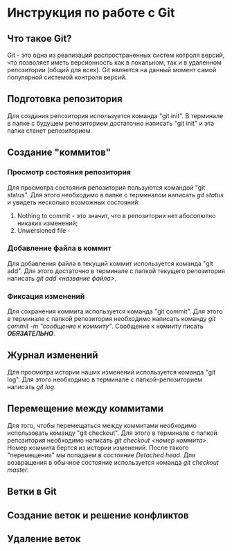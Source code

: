 # Инструкция по работе с Git

## Что такое Git?
Git - это одна из реализаций распространенных систем котроля версий, что позволяет иметь версионность как в локальном, так и в удаленном репозитории (общий для всех). Git является на данный момент самой популярной системой контроля версий.

## Подготовка репозитория
Для создания репозитория используется команда "git init". В терминале в папке с будущем репозиторием достаточно написать "git init" и эта папка станет репозиторием.


## Создание "коммитов"

### Просмотр состояния репозитория
Для просмотра состояния репозитория пользуются командой "git status". Для этого необходимо в папке с терминалом написать *git status* и увидеть несколько возможных состояний:
1. Nothing to commit - это значит, что в репозитории нет абосолютно никаких изменений;
2. Unwersioned file - 

### Добавление файла в коммит
Для добавления файла в текущий коммит используется команда "git add". Для этого достаточно в терминале с папкой текущего репозитория написать *git add <название файла>*.

### Фиксация изменений
Для сохранения коммита используется команда "git commit". 
Для этого в терминале с папкой репозитория необходимо написать команду *git commit -m "cообщение к коммиту"*. Сообщение к комииту писать ***ОБЯЗАТЕЛЬНО***.

## Журнал изменений
Для просмотра истории наших изменений используется команда "git log". Для этого необходимо в терминале с папкой-репозиторием написать *git log*.

## Перемещение между коммитами
Для того, чтобы перемещаться между коммитами необходимо использовать команду "git checkout". Для этого в терминале с папкой репозитория необходимо написать *git checkout <номер коммита>*. Номер коммита бертся из истории изменений. После такого "перемещения" мы попадаем в состояние *Detached head*. Для возвращения в обычное состояние используется команда *git checkout master*.

## Ветки в Git

## Создание веток и решение конфликтов

## Удаление веток